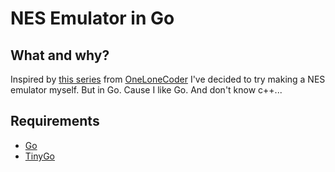 NES Emulator in Go
==================

What and why?
-------------

Inspired by [this series](https://www.youtube.com/watch?v=nViZg02IMQo&list=PLrOv9FMX8xJHqMvSGB_9G9nZZ_4IgteYf) from [OneLoneCoder](https://github.com/OneLoneCoder) I've decided to try making a NES emulator myself. But in Go. Cause I like Go. And don't know c++...

Requirements
------------

* [Go](https://github.com/golang/go)
* [TinyGo](https://github.com/tinygo-org/tinygo)
